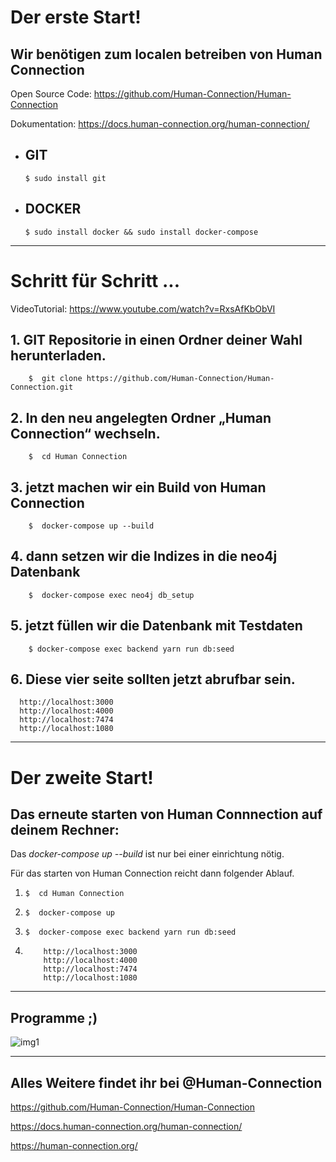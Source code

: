 # Der erste Start!

## Wir benötigen zum localen betreiben von Human Connection  
Open Source Code: https://github.com/Human-Connection/Human-Connection

Dokumentation: https://docs.human-connection.org/human-connection/

- ## GIT                         

      $ sudo install git

- ## DOCKER               
       
      $ sudo install docker && sudo install docker-compose



___

# Schritt für Schritt ... 
VideoTutorial: https://www.youtube.com/watch?v=RxsAfKbObVI

## 1.  GIT Repositorie in einen Ordner deiner Wahl herunterladen.

        $  git clone https://github.com/Human-Connection/Human-Connection.git
 
## 2.  In den neu angelegten Ordner „Human Connection“ wechseln.

        $  cd Human Connection

## 3.   jetzt machen wir ein Build von Human Connection
        
        $  docker-compose up --build

## 4.  dann setzen wir die Indizes in die neo4j Datenbank

        $  docker-compose exec neo4j db_setup

## 5.   jetzt füllen wir die Datenbank mit Testdaten

        $ docker-compose exec backend yarn run db:seed



## 6. Diese vier seite sollten jetzt abrufbar sein.

      http://localhost:3000
      http://localhost:4000
      http://localhost:7474
      http://localhost:1080


 ___
 
 # Der zweite Start!
 
 ## Das erneute starten von Human Connnection auf deinem Rechner: 
Das _docker-compose up --build_ ist nur bei einer einrichtung nötig. 

Für das starten von Human Connection reicht dann folgender Ablauf. 

 1.     $  cd Human Connection


 1.     $  docker-compose up
 
 
 
 1.     $  docker-compose exec backend yarn run db:seed
 
 1.     
            http://localhost:3000
            http://localhost:4000
            http://localhost:7474
            http://localhost:1080

 
  ___
 
 
 
 ## Programme ;) 
  ![img1](https://user-images.githubusercontent.com/1324583/64679177-74f83400-d47b-11e9-8f15-8477a3f82ee6.png)


 ___
 
 

## Alles Weitere findet ihr bei @Human-Connection
https://github.com/Human-Connection/Human-Connection

https://docs.human-connection.org/human-connection/

https://human-connection.org/
